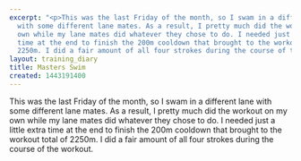 ```yaml
---
excerpt: "<p>This was the last Friday of the month, so I swam in a different lane
  with some different lane mates. As a result, I pretty much did the workout on my
  own while my lane mates did whatever they chose to do. I needed just a little extra
  time at the end to finish the 200m cooldown that brought to the workout total of
  2250m. I did a fair amount of all four strokes during the course of the workout.</p>"
layout: training_diary
title: Masters Swim
created: 1443191400
---
```

<p>This was the last Friday of the month, so I swam in a different lane with some different lane mates. As a result, I pretty much did the workout on my own while my lane mates did whatever they chose to do. I needed just a little extra time at the end to finish the 200m cooldown that brought to the workout total of 2250m. I did a fair amount of all four strokes during the course of the workout.</p>
